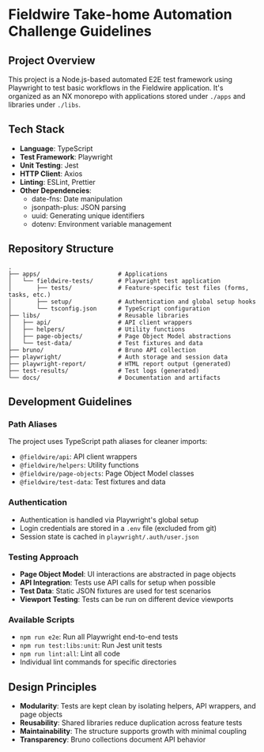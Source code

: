 # Fieldwire Take-home Automation Challenge Guidelines

## Project Overview
This project is a Node.js-based automated E2E test framework using Playwright to test basic workflows in the Fieldwire application. It's organized as an NX monorepo with applications stored under `./apps` and libraries under `./libs`.

## Tech Stack
- **Language**: TypeScript
- **Test Framework**: Playwright
- **Unit Testing**: Jest
- **HTTP Client**: Axios
- **Linting**: ESLint, Prettier
- **Other Dependencies**:
  - date-fns: Date manipulation
  - jsonpath-plus: JSON parsing
  - uuid: Generating unique identifiers
  - dotenv: Environment variable management

## Repository Structure
```
.
├── apps/                      # Applications
│   └── fieldwire-tests/       # Playwright test application
│       ├── tests/             # Feature-specific test files (forms, tasks, etc.)
│       ├── setup/             # Authentication and global setup hooks
│       └── tsconfig.json      # TypeScript configuration
├── libs/                      # Reusable libraries
│   ├── api/                   # API client wrappers
│   ├── helpers/               # Utility functions
│   ├── page-objects/          # Page Object Model abstractions
│   └── test-data/             # Test fixtures and data
├── bruno/                     # Bruno API collection
├── playwright/                # Auth storage and session data
├── playwright-report/         # HTML report output (generated)
├── test-results/              # Test logs (generated)
└── docs/                      # Documentation and artifacts
```

## Development Guidelines

### Path Aliases
The project uses TypeScript path aliases for cleaner imports:
- `@fieldwire/api`: API client wrappers
- `@fieldwire/helpers`: Utility functions
- `@fieldwire/page-objects`: Page Object Model classes
- `@fieldwire/test-data`: Test fixtures and data

### Authentication
- Authentication is handled via Playwright's global setup
- Login credentials are stored in a `.env` file (excluded from git)
- Session state is cached in `playwright/.auth/user.json`

### Testing Approach
- **Page Object Model**: UI interactions are abstracted in page objects
- **API Integration**: Tests use API calls for setup when possible
- **Test Data**: Static JSON fixtures are used for test scenarios
- **Viewport Testing**: Tests can be run on different device viewports

### Available Scripts
- `npm run e2e`: Run all Playwright end-to-end tests
- `npm run test:libs:unit`: Run Jest unit tests
- `npm run lint:all`: Lint all code
- Individual lint commands for specific directories

## Design Principles
- **Modularity**: Tests are kept clean by isolating helpers, API wrappers, and page objects
- **Reusability**: Shared libraries reduce duplication across feature tests
- **Maintainability**: The structure supports growth with minimal coupling
- **Transparency**: Bruno collections document API behavior
